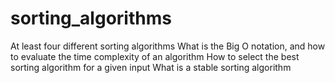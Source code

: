 # sorting_algorithms
At least four different sorting algorithms What is the Big O notation, and how to evaluate the time complexity of an algorithm How to select the best sorting algorithm for a given input What is a stable sorting algorithm
